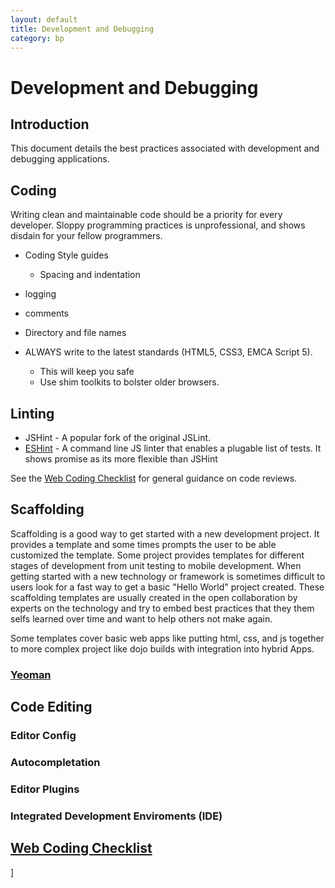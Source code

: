 ```yaml
---
layout: default
title: Development and Debugging
category: bp
---
```


# Development and Debugging

## Introduction

This document details the best practices associated with development and debugging applications.

## Coding
Writing clean and maintainable code should be a priority for every developer. Sloppy programming practices is unprofessional, and shows disdain for your fellow programmers.

- Coding Style guides
	- Spacing and indentation
- logging
- comments
- Directory and file names

- ALWAYS write to the latest standards (HTML5, CSS3, EMCA Script 5).
	- This will keep you safe
	- Use shim toolkits to bolster older browsers.


## Linting
- JSHint - A popular fork of the original JSLint.
- [ESHint](https://github.com/nzakas/eslint) - A command line JS linter that enables a plugable list of tests. It shows promise as its more flexible than JSHint

See the [Web Coding Checklist](./web_coding_checklist.html) for general guidance on code reviews.


## Scaffolding
Scaffolding is a good way to get started with a new development project.
It provides a template and some times prompts the user to be able customized the template.
Some project provides templates for different stages of development from unit testing to mobile development.
When getting started with a new technology or framework is sometimes difficult to users look for a fast way
to get a basic "Hello World" project created.
These scaffolding templates are usually created in the open collaboration by experts on the technology and
try to embed best practices that they them selfs learned over time and want to help others not make again.

Some templates cover basic web apps like putting html, css, and js together to more complex project like
dojo builds with integration into hybrid Apps.

### [Yeoman](http://yeoman.io)


## Code Editing

### Editor Config
### Autocompletation
### Editor Plugins
### Integrated Development Enviroments (IDE)

## [Web Coding Checklist](./web_coding_checklist.html)
]


<!-- =====[ Keep all links inline.  It will make breaking up docs easier ]===== -->


